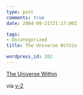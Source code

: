 ```yaml
---
type: post
comments: true
date: 2004-09-21T21:17:00Z

tags:
- Uncategorized
title: The Universe Within

wordpress_id: 282
---
```


[The Universe Within](http://www.micro.magnet.fsu.edu/primer/java/scienceopticsu/powersof10/index.html)  

via [v-2](http://www.v-2.org)
